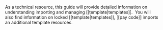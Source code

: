 As a technical resource, this guide will provide detailed information on understanding importing and managing [[template|templates]].  You will also find information on locked [[template|templates]], [[pay code]] imports an additional template resources.
